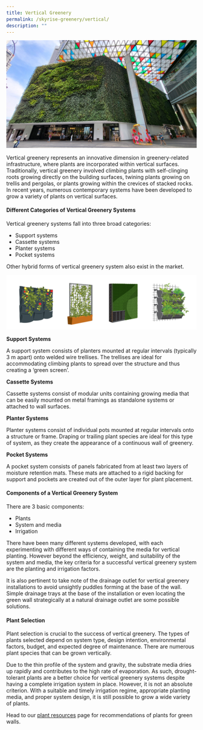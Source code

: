```yaml
---
title: Vertical Greenery
permalink: /skyrise-greenery/vertical/
description: ""
---
```

<img style="width:550px" src="/images/Skyrise%20Greenery/ofcgreenwall.jpg">

Vertical greenery represents an innovative dimension in greenery-related infrastructure, where plants are incorporated within vertical surfaces. Traditionally, vertical greenery involved climbing plants with self-clinging roots growing directly on the building surfaces, twining plants growing on trellis and pergolas, or plants growing within the crevices of stacked rocks. In recent years, numerous contemporary systems have been developed to grow a variety of plants on vertical surfaces.

#### **Different Categories of Vertical Greenery Systems**

Vertical greenery systems fall into three broad categories:
* Support systems
* Cassette systems
* Planter systems
* Pocket systems

Other hybrid forms of vertical greenery system also exist in the market.
 
 ![](/images/Graphics/4%20type%20of%20vertical%20-%20combined.png)
 
**Support Systems**

A support system consists of planters mounted at regular intervals (typically 3 m apart) onto welded wire trellises. The trellises are ideal for accommodating climbing plants to spread over the structure and thus creating a ‘green screen’.

**Cassette Systems**

Cassette systems consist of modular units containing growing media that can be easily mounted on metal framings as standalone systems or attached to wall surfaces.

**Planter Systems**

Planter systems consist of individual pots mounted at regular intervals onto a structure or frame. Draping or trailing plant species are ideal for this type of system, as they create the appearance of a continuous wall of greenery.


**Pocket Systems**

A pocket system consists of panels fabricated from at least two layers of moisture retention mats. These mats are attached to a rigid backing for support and pockets are created out of the outer layer for plant placement.

#### **Components of a Vertical Greenery System**

There are 3 basic components:
* Plants
* System and media
* Irrigation


There have been many different systems developed, with each experimenting with different ways of containing the media for vertical planting. However beyond the efficiency, weight, and suitability of the system and media, the key criteria for a successful vertical greenery system are the planting and irrigation factors.
 
It is also pertinent to take note of the drainage outlet for vertical greenery installations to avoid unsightly puddles forming at the base of the wall. Simple drainage trays at the base of the installation or even locating the green wall strategically at a natural drainage outlet are some possible solutions.


#### **Plant Selection**

Plant selection is crucial to the success of vertical greenery. The types of plants selected depend on system type, design intention, environmental factors, budget, and expected degree of maintenance. There are numerous plant species that can be grown vertically.
 
Due to the thin profile of the system and gravity, the substrate media dries up rapidly and contributes to the high rate of evaporation. As such, drought-tolerant plants are a better choice for vertical greenery systems despite having a complete irrigation system in place. However, it is not an absolute criterion. With a suitable and timely irrigation regime, appropriate planting media, and proper system design, it is still possible to grow a wide variety of plants.
 

Head to our [plant resources](/resources/plant-resources/) page for  recommendations of plants for green walls.
